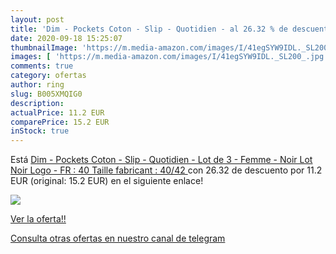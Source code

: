 ```yaml
---
layout: post
title: 'Dim - Pockets Coton - Slip - Quotidien - al 26.32 % de descuento'
date: 2020-09-18 15:25:07
thumbnailImage: 'https://m.media-amazon.com/images/I/41egSYW9IDL._SL200_.jpg'
images: [ 'https://m.media-amazon.com/images/I/41egSYW9IDL._SL200_.jpg' ]
comments: true
category: ofertas
author: ring
slug: B005XMQIG0
description:
actualPrice: 11.2 EUR
comparePrice: 15.2 EUR
inStock: true
---
```


Está [Dim - Pockets Coton - Slip - Quotidien - Lot de 3 - Femme - Noir  Lot Noir Logo  - FR : 40  Taille fabricant : 40/42 ](https://www.amazon.com/dp/B005XMQIG0/?tag=redken08-20) con 26.32 de descuento por 11.2 EUR (original: 15.2 EUR) en el siguiente enlace!

[![](https://m.media-amazon.com/images/I/41egSYW9IDL._SL200_.jpg)](https://www.amazon.com/dp/B005XMQIG0/?tag=redken08-20)

[Ver la oferta!!](https://www.amazon.com/dp/B005XMQIG0/?tag=redken08-20)

[Consulta otras ofertas en nuestro canal de telegram](https://t.me/s/ofertas25)
